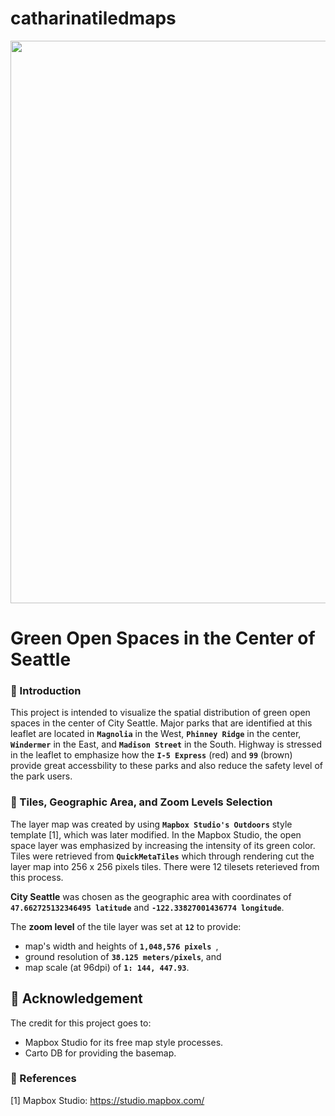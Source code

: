 # catharinatiledmaps
<img src="https://github.com/catharinadepari/catharinatile/blob/master/tiles/lab4.jpg" width='900'> <br>

# Green Open Spaces in the Center of Seattle<br>
### :newspaper: Introduction
This project is intended to visualize the spatial distribution of green open spaces in the center of City Seattle.  Major parks that are identified at this leaflet are located in **`Magnolia`** in the West, **`Phinney Ridge`** in the center, **`Windermer`** in the East, and **`Madison Street`** in the South. Highway is stressed in the leaflet to emphasize how the **`I-5 Express`** (red) and **`99`** (brown) provide great accessbility to these parks and also reduce the safety level of  the park users.<br>

### :hammer: Tiles, Geographic Area, and Zoom Levels Selection
The layer map was created by using **`Mapbox Studio's Outdoors`** style template [1], which was later modified. In the Mapbox Studio, the open space layer was emphasized by increasing the intensity of its green color. Tiles were retrieved from **`QuickMetaTiles`** which through rendering cut the layer map into 256 x 256 pixels tiles. There were 12 tilesets reterieved from this process.<br>

**City Seattle** was chosen as the geographic area with coordinates of **`47.662725132346495 latitude`** and **`-122.33827001436774 longitude`**. <br>

The **zoom level** of the tile layer was set at **`12`** to provide:
- map's width and heights of  **`1,048,576 pixels `**,
- ground resolution of  **`38.125 meters/pixels`**, and
- map scale (at 96dpi) of **`1: 144, 447.93`**.

## :flags: Acknowledgement
The credit for this project goes to:
- Mapbox Studio for its free map style processes.
- Carto DB for providing the basemap.

### :link: References <br>
[1] Mapbox Studio:  <https://studio.mapbox.com/> <br>
